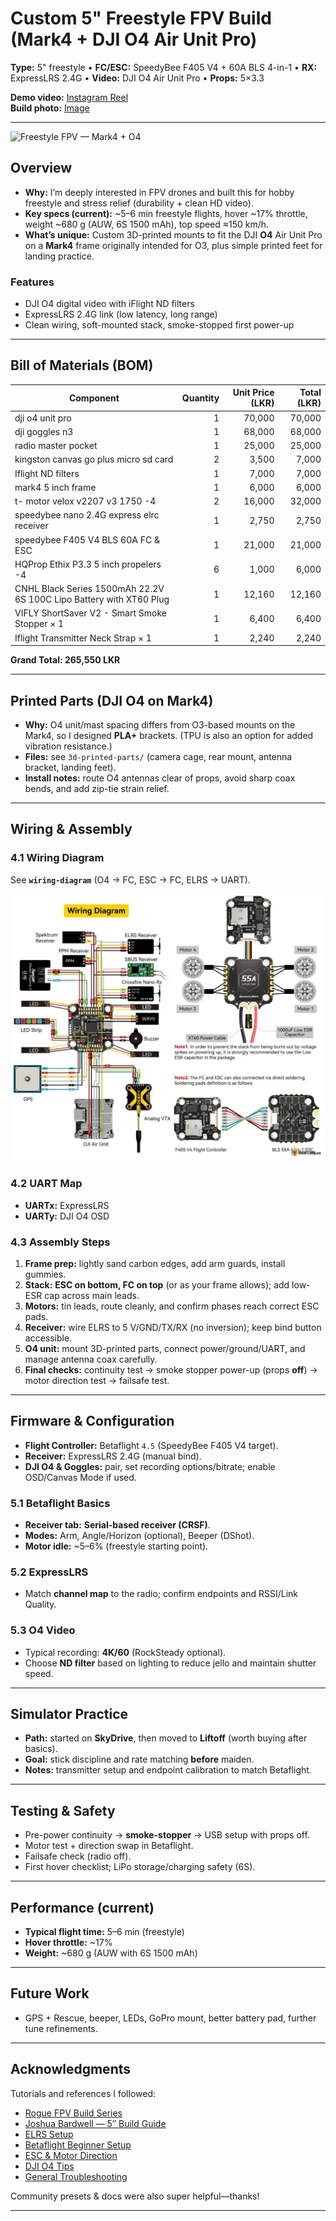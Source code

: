 # Custom 5" Freestyle FPV Build (Mark4 + DJI O4 Air Unit Pro)

**Type:** 5" freestyle • **FC/ESC:** SpeedyBee F405 V4 + 60A BLS 4-in-1 • **RX:** ExpressLRS 2.4G • **Video:** DJI O4 Air Unit Pro • **Props:** 5×3.3

**Demo video:** [Instagram Reel](https://www.instagram.com/reel/DLZa7YPyZ9yfRRH4GAgoWavU5bKhOaAaTe52I00/?igsh=MXVkb3AwZjJoZG41NA==)  
**Build photo:** [Image](https://github.com/maduwanthasl/Micofpv/blob/main/Images/fpv_image.jpg)

---

![Freestyle FPV — Mark4 + O4](https://github.com/user-attachments/assets/5bd8090f-1f3f-4780-9512-368025ca3670)

## Overview
- **Why:** I’m deeply interested in FPV drones and built this for hobby freestyle and stress relief (durability + clean HD video).  
- **Key specs (current):** ~5–6 min freestyle flights, hover ~17% throttle, weight ~680 g (AUW, 6S 1500 mAh), top speed ≈150 km/h.  
- **What’s unique:** Custom 3D-printed mounts to fit the DJI **O4** Air Unit Pro on a **Mark4** frame originally intended for O3, plus simple printed feet for landing practice.

### Features
- DJI O4 digital video with iFlight ND filters  
- ExpressLRS 2.4G link (low latency, long range)  
- Clean wiring, soft-mounted stack, smoke-stopped first power-up

---

## Bill of Materials (BOM)

| Component | Quantity | Unit Price (LKR) | Total (LKR) |
|---|---:|---:|---:|
| dji o4 unit pro | 1 | 70,000 | 70,000 |
| dji goggles n3 | 1 | 68,000 | 68,000 |
| radio master pocket | 1 | 25,000 | 25,000 |
| kingston canvas go plus micro sd card | 2 | 3,500 | 7,000 |
| Iflight ND filters | 1 | 7,000 | 7,000 |
| mark4 5 inch frame | 1 | 6,000 | 6,000 |
| t- motor velox v2207 v3 1750 -4 | 2 | 16,000 | 32,000 |
| speedybee nano 2.4G express elrc receiver | 1 | 2,750 | 2,750 |
| speedybee F405 V4 BLS 60A FC & ESC | 1 | 21,000 | 21,000 |
| HQProp Ethix P3.3 5 inch propelers -4 | 6 | 1,000 | 6,000 |
| CNHL Black Series 1500mAh 22.2V 6S 100C Lipo Battery with XT60 Plug | 1 | 12,160 | 12,160 |
| VIFLY ShortSaver V2 - Smart Smoke Stopper × 1 | 1 | 6,400 | 6,400 |
| Iflight Transmitter Neck Strap × 1 | 1 | 2,240 | 2,240 |

**Grand Total: 265,550 LKR**


---

## Printed Parts (DJI O4 on Mark4)
- **Why:** O4 unit/mast spacing differs from O3-based mounts on the Mark4, so I designed **PLA+** brackets. (TPU is also an option for added vibration resistance.)  
- **Files:** see `3d-printed-parts/` (camera cage, rear mount, antenna bracket, landing feet).  
- **Install notes:** route O4 antennas clear of props, avoid sharp coax bends, and add zip-tie strain relief.

---

## Wiring & Assembly

### 4.1 Wiring Diagram
See **`wiring-diagram`** (O4 → FC, ESC → FC, ELRS → UART).

![Wiring Diagram](https://github.com/maduwanthasl/Micofpv/blob/main/Images/image.png)

### 4.2 UART Map
- **UARTx:** ExpressLRS
- **UARTy:** DJI O4 OSD

### 4.3 Assembly Steps
1. **Frame prep:** lightly sand carbon edges, add arm guards, install gummies.  
2. **Stack:** **ESC on bottom, FC on top** (or as your frame allows); add low-ESR cap across main leads.  
3. **Motors:** tin leads, route cleanly, and confirm phases reach correct ESC pads.  
4. **Receiver:** wire ELRS to 5 V/GND/TX/RX (no inversion); keep bind button accessible.  
5. **O4 unit:** mount 3D-printed parts, connect power/ground/UART, and manage antenna coax carefully.  
6. **Final checks:** continuity test → smoke stopper power-up (props **off**) → motor direction test → failsafe test.

---

## Firmware & Configuration
- **Flight Controller:** Betaflight `4.5` (SpeedyBee F405 V4 target).  
- **Receiver:** ExpressLRS 2.4G (manual bind).  
- **DJI O4 & Goggles:** pair, set recording options/bitrate; enable OSD/Canvas Mode if used.

### 5.1 Betaflight Basics
- **Receiver tab:** **Serial-based receiver (CRSF)**.  
- **Modes:** Arm, Angle/Horizon (optional), Beeper (DShot).  
- **Motor idle:** ~5–6% (freestyle starting point).

### 5.2 ExpressLRS
- Match **channel map** to the radio; confirm endpoints and RSSI/Link Quality.

### 5.3 O4 Video
- Typical recording: **4K/60** (RockSteady optional).  
- Choose **ND filter** based on lighting to reduce jello and maintain shutter speed.

---

## Simulator Practice
- **Path:** started on **SkyDrive**, then moved to **Liftoff** (worth buying after basics).  
- **Goal:** stick discipline and rate matching **before** maiden.  
- **Notes:** transmitter setup and endpoint calibration to match Betaflight.

---

## Testing & Safety
- Pre-power continuity → **smoke-stopper** → USB setup with props off.  
- Motor test + direction swap in Betaflight.  
- Failsafe check (radio off).  
- First hover checklist; LiPo storage/charging safety (6S).

---

## Performance (current)
- **Typical flight time:** 5–6 min (freestyle)  
- **Hover throttle:** ~17%  
- **Weight:** ~680 g (AUW with 6S 1500 mAh)

---

## Future Work
- GPS + Rescue, beeper, LEDs, GoPro mount, better battery pad, further tune refinements.

---

## Acknowledgments
Tutorials and references I followed:
- [Rogue FPV Build Series](https://www.youtube.com/watch?v=zWR0B7xqwMg&list=PLgRKeXqwf6Q2vFpVJjNjZdjeIQmNUhvDn&ab_channel=RogueFPV)  
- [Joshua Bardwell — 5″ Build Guide](https://www.youtube.com/watch?v=Zytp-J14evo&list=PLgRKeXqwf6Q2vFpVJjNjZdjeIQmNUhvDn&index=2&ab_channel=JoshuaBardwell)  
- [ELRS Setup](https://youtu.be/XB6b0HrDGeA?si=0KDyoqJ684y_nBzz)  
- [Betaflight Beginner Setup](https://youtu.be/zj90LK8XR68?si=Ff384E5LzpYpau6v)  
- [ESC & Motor Direction](https://youtu.be/-jT_25XurcM?si=VqhFGBFgVTrHDFWf)  
- [DJI O4 Tips](https://youtu.be/xZ465T5B0Ls?si=CluL7JrLkbhmzXJg)  
- [General Troubleshooting](https://youtu.be/mhkMIsVJD4c?si=JrtRLWs-BKeLUrqn)

Community presets & docs were also super helpful—thanks!

---


